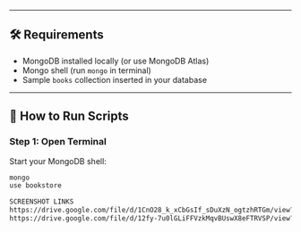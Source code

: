 
---

## 🛠 Requirements

- MongoDB installed locally (or use MongoDB Atlas)
- Mongo shell (run `mongo` in terminal)
- Sample `books` collection inserted in your database

---

## 🚀 How to Run Scripts

### Step 1: Open Terminal

Start your MongoDB shell:

```bash
mongo
use bookstore

SCREENSHOT LINKS
https://drive.google.com/file/d/1CnO28_k_xCbGsIf_sDuXzN_ogtzhRTGm/view?usp=drive_link,
https://drive.google.com/file/d/12fy-7u0lGLiFFVzkMqvBUswX8eFTRVSP/view?usp=drive_link, https://drive.google.com/file/d/1bTzXqx5iO1hyL99rymrUoD43-KAdOMDi/view?usp=drive_link

